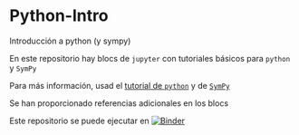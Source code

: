# Python-Intro
Introducción a python (y sympy)

En este repositorio hay blocs de `jupyter` con tutoriales básicos para `python` y `SymPy`

Para más información, usad el [tutorial de `python`](https://docs.python.org/3/tutorial/) y de [`SymPy`](http://docs.sympy.org/latest/tutorial/index.html) 

Se han proporcionado referencias adicionales en los blocs

Este repositorio se puede ejecutar en [![Binder](https://mybinder.org/badge_logo.svg)](https://mybinder.org/v2/gh/pedritomelenas/Python-Intro/master) 
